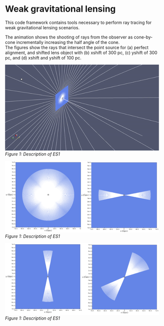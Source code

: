 # Weak gravitational lensing
This code framework contains tools necessary to perform ray tracing for 
weak gravitational lensing scenarios.

The animation shows the shooting of rays from the observer as cone-by-cone incrementally increasing the half angle of the cone.   
The figures show the rays that intersect the point source for (a) perfect alignment, and shifted lens object with (b) xshift of 300 pc, 
(c) yshift of 300 pc, and (d) xshift and yshift of 100 pc. 

![RayShooting](Movies/EinsteinRingAll.gif)  
*Figure 1: Description of ES1*  


![ES1](Images/ES1.png)  
*Figure 1: Description of ES1*  

![ES2](Images/ES2.png)  
*Figure 1: Description of ES1*  



